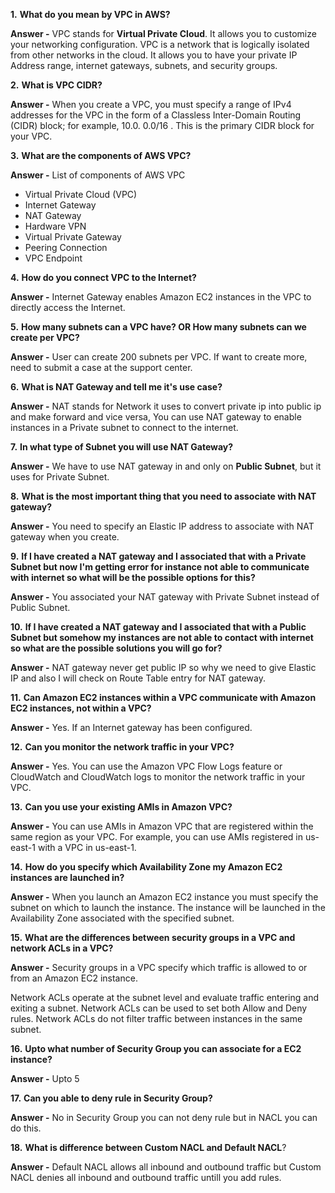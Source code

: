 **1.** **What do you mean by VPC in AWS?**

**Answer -** VPC stands for **Virtual Private Cloud**.  It allows you to customize your networking configuration. VPC is a network that is logically isolated from other networks in the cloud. It allows you to have your private IP Address range, internet gateways, subnets, and security groups.

**2.** **What is VPC CIDR?**

**Answer -** When you create a VPC, you must specify a range of IPv4 addresses for the VPC in the form of a Classless Inter-Domain Routing (CIDR) block; for example, 10.0. 0.0/16 . This is the primary CIDR block for your VPC.

**3.** **What are the components of AWS VPC?**

**Answer -** List of components of AWS VPC
- Virtual Private Cloud (VPC)
- Internet Gateway
- NAT Gateway
- Hardware VPN
- Virtual Private Gateway
- Peering Connection
- VPC Endpoint

**4.** **How do you connect VPC to the Internet?**

**Answer -** Internet Gateway enables Amazon EC2 instances in the VPC to directly access the Internet.

**5.** **How many subnets can a VPC have? OR How many subnets can we create per VPC?**

**Answer -** User can create 200 subnets per VPC. If want to create more, need to submit a case at the support center.


**6.** **What is NAT Gateway and tell me it's use case?**

**Answer -** NAT stands for Network it uses to convert private ip into public ip and make forward and vice versa, You can use NAT gateway to enable instances in a Private subnet to connect to the internet.

**7.** **In what type of Subnet you will use NAT Gateway?**

**Answer -** We have to use NAT gateway in and only on **Public Subnet**, but it uses for Private Subnet.

**8.** **What is the most important thing that you need to associate with NAT gateway?**

**Answer -** You need to specify an Elastic IP address to associate with NAT gateway when you create.

**9.** **If I have created a NAT gateway and I associated that with a Private Subnet but now I'm getting error for instance not able to communicate with internet so what will be the possible options for this?**

**Answer -** You associated your NAT gateway with Private Subnet instead of Public Subnet.

**10.** **If I have created a NAT gateway and I associated that with a Public Subnet but somehow my instances are not able to contact with internet so what are the possible solutions you will go for?**

**Answer -**  NAT gateway never get public IP so why we need to give Elastic IP and also I will check on Route Table entry for NAT gateway. 

**11.** **Can Amazon EC2 instances within a VPC communicate with Amazon EC2 instances, not within a VPC?**

**Answer -** Yes. If an Internet gateway has been configured.

**12.** **Can you monitor the network traffic in your VPC?**

**Answer -** Yes. You can use the Amazon VPC Flow Logs feature or CloudWatch and CloudWatch logs to monitor the network traffic in your VPC.

**13.** **Can you use your existing AMIs in Amazon VPC?**

**Answer -** You can use AMIs in Amazon VPC that are registered within the same region as your VPC. For example, you can use AMIs registered in us-east-1 with a VPC in us-east-1.

**14.** **How do you specify which Availability Zone my Amazon EC2 instances are launched in?**

**Answer -** When you launch an Amazon EC2 instance you must specify the subnet on which to launch the instance. The instance will be launched in the Availability Zone associated with the specified subnet.

**15.** **What are the differences between security groups in a VPC and network ACLs in a VPC?**

**Answer -** Security groups in a VPC specify which traffic is allowed to or from an Amazon EC2 instance.

Network ACLs operate at the subnet level and evaluate traffic entering and exiting a subnet. Network ACLs can be used to set both Allow and Deny rules. Network ACLs do not filter traffic between instances in the same subnet.

**16.** **Upto what number of Security Group you can associate for a EC2 instance?**

**Answer -** Upto 5

**17.** **Can you able to deny rule in Security Group?**

**Answer -** No in Security Group you can not deny rule but in NACL you can do this.

**18.** **What is difference between Custom NACL and Default NACL**?

**Answer -** Default NACL allows all inbound and outbound traffic but Custom NACL denies all inbound and outbound traffic untill you add rules.

 
